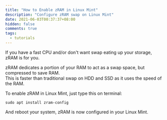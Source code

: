 ```yaml
---
title: "How to Enable zRAM in Linux Mint"
description: "Configure zRAM swap on Linux Mint"
date: 2021-06-03T00:37:37+08:00
hidden: false
comments: true
tags:
  - tutorials
---
```

If you have a fast CPU and/or don't want swap eating up your storage, zRAM is for you.

zRAM dedicates a portion of your RAM to act as a swap space, but compressed to save RAM.\
This is faster than traditional swap on HDD and SSD as it uses the speed of the RAM.

To enable zRAM in Linux Mint, just type this on terminal:

`sudo apt install zram-config`

And reboot your system, zRAM is now configured in your Linux Mint.
